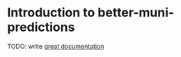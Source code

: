 # Introduction to better-muni-predictions

TODO: write [great documentation](http://jacobian.org/writing/great-documentation/what-to-write/)
